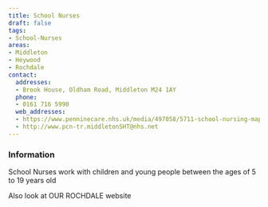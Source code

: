 ```yaml
---
title: School Nurses
draft: false
tags:
- School-Nurses
areas:
- Middleton
- Heywood
- Rochdale
contact:
  addresses:
  - Brook House, Oldham Road, Middleton M24 1AY
  phone:
  - 0161 716 5990
  web_addresses:
  - https://www.penninecare.nhs.uk/media/497058/5711-school-nursing-map-update-v2.pdf
  - http://www.pcn-tr.middletonSHT@nhs.net
---
```


### Information
School Nurses work with children and young people
between the ages of 5 to 19 years old

Also look at OUR ROCHDALE website